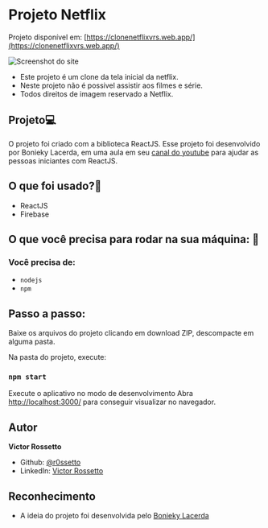 # Projeto Netflix

Projeto disponível em: [https://clonenetflixvrs.web.app/](https://clonenetflixvrs.web.app/)

![Screenshot do site](https://i.imgur.com/nPC8s45.png)

- Este projeto é um clone da tela inicial da netflix.
- Neste projeto não é possivel assistir aos filmes e série.
- Todos direitos de imagem reservado a Netflix.

## Projeto💻
O projeto foi criado com a biblioteca ReactJS.
Esse projeto foi desenvolvido por Bonieky Lacerda, em uma aula em seu [canal do youtube](https://www.youtube.com/watch?v=tBweoUiMsDg) para ajudar as pessoas iniciantes com ReactJS.

## O que foi usado?🤔
- ReactJS
- Firebase

## O que você precisa para rodar na sua máquina: 🚀
### Você precisa de:
- ```nodejs```
- ```npm```


## Passo a passo:
Baixe os arquivos do projeto clicando em download ZIP, descompacte em alguma pasta.

Na pasta do projeto, execute:
### `npm start`

Execute o aplicativo no modo de desenvolvimento
Abra [http://localhost:3000/]() para conseguir visualizar no navegador.

## Autor
**Victor Rossetto**
- Github: [@r0ssetto](https://github.com/r0ssetto)
- LinkedIn: [Victor Rossetto](https://www.linkedin.com/in/victor-rossetto/)

## Reconhecimento
- A ideia do projeto foi desenvolvida pelo [Bonieky Lacerda](https://www.youtube.com/channel/UCw9mYSlqKRXI6l4vH-tAYpQ)
